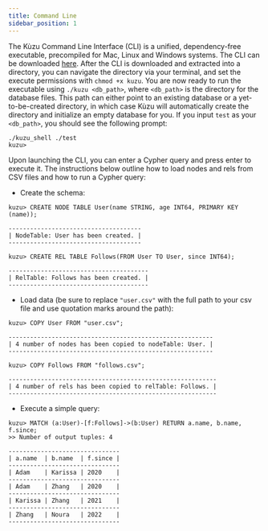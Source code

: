 ```yaml
---
title: Command Line
sidebar_position: 1
---
```


The Kùzu Command Line Interface (CLI) is a unified, dependency-free executable, precompiled for Mac, Linux and Windows systems.
The CLI can be downloaded [here](https://github.com/kuzudb/kuzu/releases/latest).
After the CLI is downloaded and extracted into a directory, you can navigate the directory via your terminal, and set the execute permissions with `chmod +x kuzu`. 
You are now ready to run the executable using `./kuzu <db_path>`, where `<db_path>` is the directory for the database files. This path can either point to an existing database or a yet-to-be-created directory, in which case Kùzu will automatically create the directory and initialize an empty database for you.
If you input `test` as your `<db_path>`, you should see the following prompt:

```
./kuzu_shell ./test
kuzu> 
```

Upon launching the CLI, you can enter a Cypher query and press enter to execute it. The instructions below outline how to load nodes and rels from CSV files and how to run a Cypher query:
- Create the schema:

```
kuzu> CREATE NODE TABLE User(name STRING, age INT64, PRIMARY KEY (name));

-------------------------------------
| NodeTable: User has been created. |
-------------------------------------

kuzu> CREATE REL TABLE Follows(FROM User TO User, since INT64);

---------------------------------------
| RelTable: Follows has been created. |
---------------------------------------
```

- Load data (be sure to replace `"user.csv"` with the full path to your csv file and use quotation marks around the path):

```
kuzu> COPY User FROM "user.csv";

---------------------------------------------------------
| 4 number of nodes has been copied to nodeTable: User. |
---------------------------------------------------------

kuzu> COPY Follows FROM "follows.csv";

----------------------------------------------------------
| 4 number of rels has been copied to relTable: Follows. |
----------------------------------------------------------
```

- Execute a simple query:

```
kuzu> MATCH (a:User)-[f:Follows]->(b:User) RETURN a.name, b.name, f.since;
>> Number of output tuples: 4

-------------------------------
| a.name  | b.name  | f.since |
-------------------------------
| Adam    | Karissa | 2020    |
-------------------------------
| Adam    | Zhang   | 2020    |
-------------------------------
| Karissa | Zhang   | 2021    |
-------------------------------
| Zhang   | Noura   | 2022    |
-------------------------------
```

